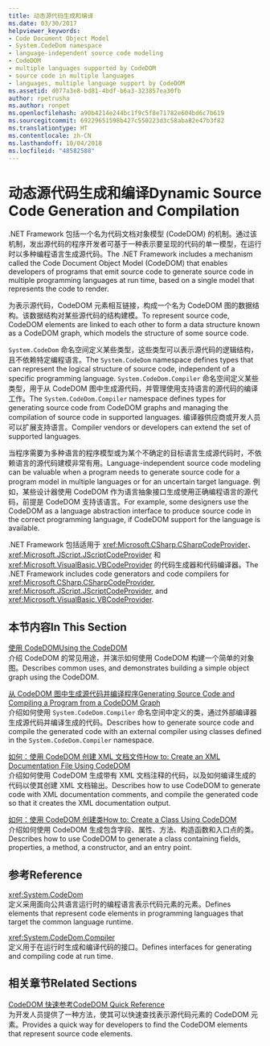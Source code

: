 ```yaml
---
title: 动态源代码生成和编译
ms.date: 03/30/2017
helpviewer_keywords:
- Code Document Object Model
- System.CodeDom namespace
- language-independent source code modeling
- CodeDOM
- multiple languages supported by CodeDOM
- source code in multiple languages
- languages, multiple language support by CodeDOM
ms.assetid: d077a3e8-bd81-4bdf-b6a3-323857ea30fb
author: rpetrusha
ms.author: ronpet
ms.openlocfilehash: a90b4214e244bc1f9c5f8e71782e604bd6c7b619
ms.sourcegitcommit: 69229651598b427c550223d3c58aba82e47b3f82
ms.translationtype: HT
ms.contentlocale: zh-CN
ms.lasthandoff: 10/04/2018
ms.locfileid: "48582588"
---
```

# <a name="dynamic-source-code-generation-and-compilation"></a><span data-ttu-id="c0b9b-102">动态源代码生成和编译</span><span class="sxs-lookup"><span data-stu-id="c0b9b-102">Dynamic Source Code Generation and Compilation</span></span>
<span data-ttu-id="c0b9b-103">.NET Framework 包括一个名为代码文档对象模型 (CodeDOM) 的机制。通过该机制，发出源代码的程序开发者可基于一种表示要呈现的代码的单一模型，在运行时以多种编程语言生成源代码。</span><span class="sxs-lookup"><span data-stu-id="c0b9b-103">The .NET Framework includes a mechanism called the Code Document Object Model (CodeDOM) that enables developers of programs that emit source code to generate source code in multiple programming languages at run time, based on a single model that represents the code to render.</span></span>  
  
 <span data-ttu-id="c0b9b-104">为表示源代码，CodeDOM 元素相互链接，构成一个名为 CodeDOM 图的数据结构。该数据结构对某些源代码的结构建模。</span><span class="sxs-lookup"><span data-stu-id="c0b9b-104">To represent source code, CodeDOM elements are linked to each other to form a data structure known as a CodeDOM graph, which models the structure of some source code.</span></span>  
  
 <span data-ttu-id="c0b9b-105">`System.CodeDom` 命名空间定义某些类型，这些类型可以表示源代码的逻辑结构，且不依赖特定编程语言。</span><span class="sxs-lookup"><span data-stu-id="c0b9b-105">The `System.CodeDom` namespace defines types that can represent the logical structure of source code, independent of a specific programming language.</span></span> <span data-ttu-id="c0b9b-106">`System.CodeDom.Compiler` 命名空间定义某些类型，用于从 CodeDOM 图中生成源代码，并管理使用支持语言的源代码的编译工作。</span><span class="sxs-lookup"><span data-stu-id="c0b9b-106">The `System.CodeDom.Compiler` namespace defines types for generating source code from CodeDOM graphs and managing the compilation of source code in supported languages.</span></span> <span data-ttu-id="c0b9b-107">编译器供应商或开发人员可以扩展支持语言。</span><span class="sxs-lookup"><span data-stu-id="c0b9b-107">Compiler vendors or developers can extend the set of supported languages.</span></span>  
  
 <span data-ttu-id="c0b9b-108">当程序需要为多种语言的程序模型或为某个不确定的目标语言生成源代码时，不依赖语言的源代码建模非常有用。</span><span class="sxs-lookup"><span data-stu-id="c0b9b-108">Language-independent source code modeling can be valuable when a program needs to generate source code for a program model in multiple languages or for an uncertain target language.</span></span> <span data-ttu-id="c0b9b-109">例如，某些设计器使用 CodeDOM 作为语言抽象接口生成使用正确编程语言的源代码，前提是 CodeDOM 支持该语言。</span><span class="sxs-lookup"><span data-stu-id="c0b9b-109">For example, some designers use the CodeDOM as a language abstraction interface to produce source code in the correct programming language, if CodeDOM support for the language is available.</span></span>  
  
 <span data-ttu-id="c0b9b-110">.NET Framework 包括适用于 <xref:Microsoft.CSharp.CSharpCodeProvider>、<xref:Microsoft.JScript.JScriptCodeProvider> 和 <xref:Microsoft.VisualBasic.VBCodeProvider> 的代码生成器和代码编译器。</span><span class="sxs-lookup"><span data-stu-id="c0b9b-110">The .NET Framework includes code generators and code compilers for <xref:Microsoft.CSharp.CSharpCodeProvider>, <xref:Microsoft.JScript.JScriptCodeProvider>, and <xref:Microsoft.VisualBasic.VBCodeProvider>.</span></span>  
  
## <a name="in-this-section"></a><span data-ttu-id="c0b9b-111">本节内容</span><span class="sxs-lookup"><span data-stu-id="c0b9b-111">In This Section</span></span>  
 [<span data-ttu-id="c0b9b-112">使用 CodeDOM</span><span class="sxs-lookup"><span data-stu-id="c0b9b-112">Using the CodeDOM</span></span>](../../../docs/framework/reflection-and-codedom/using-the-codedom.md)  
 <span data-ttu-id="c0b9b-113">介绍 CodeDOM 的常见用途，并演示如何使用 CodeDOM 构建一个简单的对象图。</span><span class="sxs-lookup"><span data-stu-id="c0b9b-113">Describes common uses, and demonstrates building a simple object graph using the CodeDOM.</span></span>  
  
 [<span data-ttu-id="c0b9b-114">从 CodeDOM 图中生成源代码并编译程序</span><span class="sxs-lookup"><span data-stu-id="c0b9b-114">Generating Source Code and Compiling a Program from a CodeDOM Graph</span></span>](../../../docs/framework/reflection-and-codedom/generating-and-compiling-source-code-from-a-codedom-graph.md)  
 <span data-ttu-id="c0b9b-115">介绍如何使用 `System.CodeDom.Compiler` 命名空间中定义的类，通过外部编译器生成源代码并编译生成的代码。</span><span class="sxs-lookup"><span data-stu-id="c0b9b-115">Describes how to generate source code and compile the generated code with an external compiler using classes defined in the `System.CodeDom.Compiler` namespace.</span></span>  
  
 [<span data-ttu-id="c0b9b-116">如何：使用 CodeDOM 创建 XML 文档文件</span><span class="sxs-lookup"><span data-stu-id="c0b9b-116">How to: Create an XML Documentation File Using CodeDOM</span></span>](../../../docs/framework/reflection-and-codedom/how-to-create-an-xml-documentation-file-using-codedom.md)  
 <span data-ttu-id="c0b9b-117">介绍如何使用 CodeDOM 生成带有 XML 文档注释的代码，以及如何编译生成的代码以使其创建 XML 文档输出。</span><span class="sxs-lookup"><span data-stu-id="c0b9b-117">Describes how to use CodeDOM to generate code with XML documentation comments, and compile the generated code so that it creates the XML documentation output.</span></span>  
  
 [<span data-ttu-id="c0b9b-118">如何：使用 CodeDOM 创建类</span><span class="sxs-lookup"><span data-stu-id="c0b9b-118">How to: Create a Class Using CodeDOM</span></span>](../../../docs/framework/reflection-and-codedom/how-to-create-a-class-using-codedom.md)  
 <span data-ttu-id="c0b9b-119">介绍如何使用 CodeDOM 生成包含字段、属性、方法、构造函数和入口点的类。</span><span class="sxs-lookup"><span data-stu-id="c0b9b-119">Describes how to use CodeDOM to generate a class containing fields, properties, a method, a constructor, and an entry point.</span></span>  
  
## <a name="reference"></a><span data-ttu-id="c0b9b-120">参考</span><span class="sxs-lookup"><span data-stu-id="c0b9b-120">Reference</span></span>  
 <xref:System.CodeDom>  
 <span data-ttu-id="c0b9b-121">定义采用面向公共语言运行时的编程语言表示代码元素的元素。</span><span class="sxs-lookup"><span data-stu-id="c0b9b-121">Defines elements that represent code elements in programming languages that target the common language runtime.</span></span>  
  
 <xref:System.CodeDom.Compiler>  
 <span data-ttu-id="c0b9b-122">定义用于在运行时生成和编译代码的接口。</span><span class="sxs-lookup"><span data-stu-id="c0b9b-122">Defines interfaces for generating and compiling code at run time.</span></span>  
  
## <a name="related-sections"></a><span data-ttu-id="c0b9b-123">相关章节</span><span class="sxs-lookup"><span data-stu-id="c0b9b-123">Related Sections</span></span>  
 [<span data-ttu-id="c0b9b-124">CodeDOM 快速参考</span><span class="sxs-lookup"><span data-stu-id="c0b9b-124">CodeDOM Quick Reference</span></span>](https://msdn.microsoft.com/library/c77b8bfd-0a32-4e36-b59a-4f687f32c524)  
 <span data-ttu-id="c0b9b-125">为开发人员提供了一种方法，使其可以快速查找表示源代码元素的 CodeDOM 元素。</span><span class="sxs-lookup"><span data-stu-id="c0b9b-125">Provides a quick way for developers to find the CodeDOM elements that represent source code elements.</span></span>
